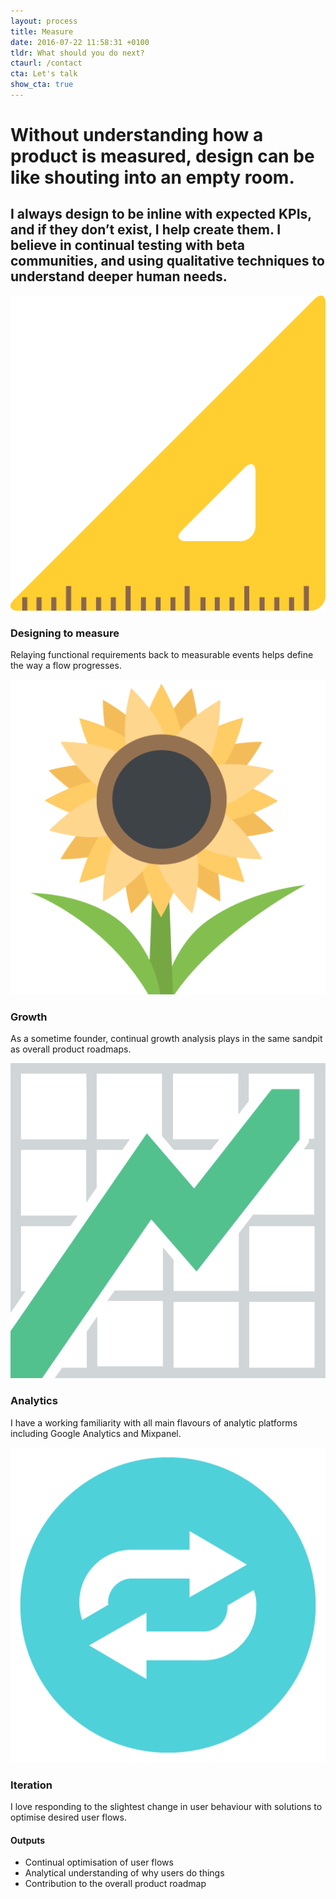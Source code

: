 ```yaml
---
layout: process
title: Measure
date: 2016-07-22 11:58:31 +0100
tldr: What should you do next?
ctaurl: /contact
cta: Let's talk
show_cta: true
---
```


# Without understanding how a product is measured, design can be like shouting into an empty room.

## I always design to be inline with expected KPIs, and if they don’t exist, I help create them. I believe in continual testing with beta communities, and using qualitative techniques to understand deeper human needs.

<div class="process-page-items">

  <div class="process-item">
    <div class="process-item-wrapper">
      <img src="/images/measure.png" />
      <h3>Designing to measure</h3>
      <p>Relaying functional requirements back to measurable events helps define the way a flow progresses.</p>
    </div>
  </div>

  <div class="process-item">
    <div class="process-item-wrapper">
      <img src="/images/grow.png" />
      <h3>Growth</h3>
      <p>As a sometime founder, continual growth analysis plays in the same sandpit as overall product roadmaps.</p>
    </div>
  </div>

  <div class="process-item">
    <div class="process-item-wrapper">
      <img src="/images/chart.png" />
      <h3>Analytics</h3>
      <p>I have a working familiarity with all main flavours of analytic platforms including Google Analytics and Mixpanel.</p>
    </div>
  </div>

  <div class="process-item">
    <div class="process-item-wrapper">
      <img src="/images/iterate.png" />
      <h3>Iteration</h3>
      <p>I love responding to the slightest change in user behaviour with solutions to optimise desired user flows.</p>
    </div>
  </div>
</div>

<div class="process-results">
  <h4>Outputs</h4>
    <ul>
      <li>Continual optimisation of user flows</li>
      <li>Analytical understanding of why users do things</li>
      <li>Contribution to the overall product roadmap</li>
    </ul>
  </div>
